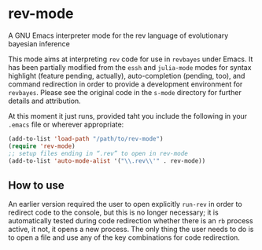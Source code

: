 # rev-mode
A GNU Emacs interpreter mode for the rev language of evolutionary bayesian inference

This mode aims at interpreting `rev` code for use in `revbayes` under Emacs. It has been partially modified from the  `essh` and `julia-mode` modes for syntax highlight (feature pending, actually), auto-completion (pending, too), and command redirection in order to provide a development environment for `revbayes`. Please see the original code in the `s-mode` directory for further details and attribution.

At this moment it just runs, provided taht you include the following in your `.emacs` file or wherever appropriate:

```lisp
(add-to-list 'load-path "/path/to/rev-mode")
(require 'rev-mode)
;; setup files ending in “.rev” to open in rev-mode
(add-to-list 'auto-mode-alist '("\\.rev\\'" . rev-mode))
```

## How to use

An earlier version required the user to open explicitly `run-rev` in order to redirect code to the console, but this is no longer necessary; it is automatically tested during code redirection whether there is an `rb` process active, it not, it opens a new process. The only thing the user needs to do is to open a file and use any of the key combinations for code redirection.

